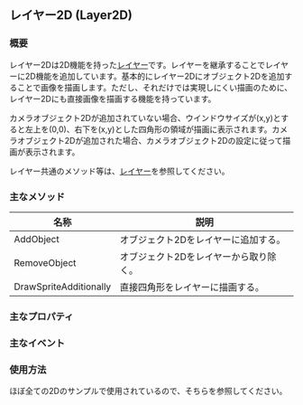 ﻿## レイヤー2D (Layer2D)

### 概要

レイヤー2Dは2D機能を持った[レイヤー](../Basic/Layer.md)です。レイヤーを継承することでレイヤーに2D機能を追加しています。基本的にレイヤー2Dにオブジェクト2Dを追加することで画像を描画します。ただし、それだけでは実現しにくい描画のために、レイヤー2Dにも直接画像を描画する機能を持っています。

カメラオブジェクト2Dが追加されていない場合、ウインドウサイズが(x,y)とすると左上を(0,0)、右下を(x,y)とした四角形の領域が描画に表示されます。カメラオブジェクト2Dが追加された場合、カメラオブジェクト2Dの設定に従って描画が表示されます。

レイヤー共通のメソッド等は、[レイヤー](../Basic/Layer.md)を参照してください。

### 主なメソッド

| 名称 | 説明 |
|---|---|
| AddObject | オブジェクト2Dをレイヤーに追加する。 |
| RemoveObject | オブジェクト2Dをレイヤーから取り除く。 |
| DrawSpriteAdditionally | 直接四角形をレイヤーに描画する。 |


### 主なプロパティ

### 主なイベント

### 使用方法

ほぼ全ての2Dのサンプルで使用されているので、そちらを参照してください。
